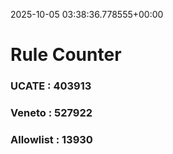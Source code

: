 2025-10-05 03:38:36.778555+00:00
# Rule Counter 
 ### UCATE : 403913

 ### Veneto : 527922

 ### Allowlist : 13930